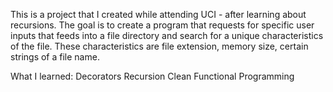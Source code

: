 This is a project that I created while attending UCI - after learning about recursions. 
The goal is to create a program that requests for specific user inputs 
that feeds into a file directory and search for a unique characteristics of the file. 
These characteristics are file extension, memory size, certain strings of a file name.



What I learned: 
Decorators
Recursion
Clean Functional Programming
